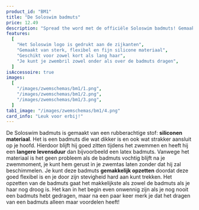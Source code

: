 ```yaml
---
product_id: "BM1"
title: "De Soloswim badmuts"
price: 12.49
description: "Spread the word met de officiële Soloswim badmuts! Gemaakt van sterk, flexibel en fijn siliconen materiaal wat zorgt voor een comfortabele pasvorm. Het dragen van een badmuts tijdens het zwemmen beschermt je haar en zorgt voor een verminderde weerstand waardoor je nog sneller zult zwemmen."
features:
  [
    "Het Soloswim logo is gedrukt aan de zijkanten",
    "Gemaakt van sterk, flexibel en fijn silicone materiaal",
    "Geschikt voor zowel kort als lang haar",
    "Je kunt je zwembril zowel onder als over de badmuts dragen",
  ]
isAccessoire: true
images:
  [
    "/images/zwemschemas/bm1/1.png",
    "/images/zwemschemas/bm1/2.png",
    "/images/zwemschemas/bm1/3.png",
  ]
tab1_image: "/images/zwemschemas/bm1/4.png"
card_info: "Leuk voor erbij!"
---
```


De Soloswim badmuts is gemaakt van een rubberachtige stof: **siliconen materiaal**. Het is een badmuts die wat dikker is en ook wat strakker aansluit op je hoofd. Hierdoor blijft hij goed zitten tijdens het zwemmen en heeft hij een **langere levensduur** dan bijvoorbeeld een latex badmuts. Vanwege het materiaal is het geen probleem als de badmuts vochtig blijft na je zwemmoment, je kunt hem gerust in je zwemtas laten zonder dat hij zal beschimmelen. Je kunt deze badmuts **gemakkelijk opzetten** doordat deze goed flexibel is en je door zijn stevigheid hard aan kunt trekken. Het opzetten van de badmuts gaat het makkelijkste als zowel de badmuts als je haar nog droog is. Het kan in het begin even onwennig zijn als je nog nooit een badmuts hebt gedragen, maar na een paar keer merk je dat het dragen van een badmuts alleen maar voordelen heeft!

